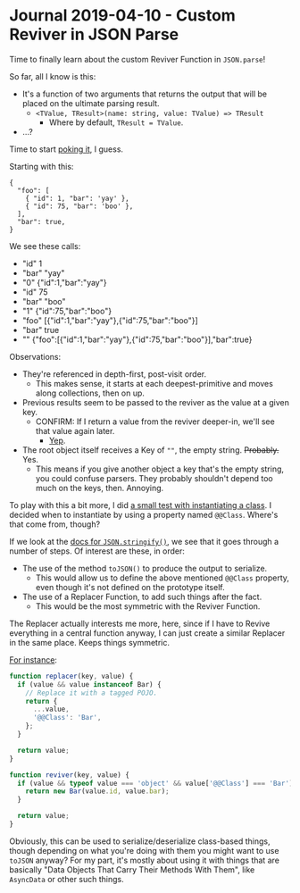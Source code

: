 Journal 2019-04-10 - Custom Reviver in JSON Parse
=================================================

Time to finally learn about the custom Reviver Function in `JSON.parse`!

So far, all I know is this:

- It's a function of two arguments that returns the output that will be placed on the ultimate parsing result.
    - `<TValue, TResult>(name: string, value: TValue) => TResult`
        - Where by default, `TResult = TValue`.
- ...?

Time to start [poking it](./Journal%202019-04-10%20-%20Custom%20Reviver%20in%20JSON%20Parse%20%28Files%29/reviver-0-poking.js), I guess.

Starting with this:

```
{
  "foo": [
    { "id": 1, "bar": 'yay' },
    { "id": 75, "bar": 'boo' },
  ],
  "bar": true,
}
```

We see these calls:

- "id" 1
- "bar" "yay"
- "0" {"id":1,"bar":"yay"}
- "id" 75
- "bar" "boo"
- "1" {"id":75,"bar":"boo"}
- "foo" [{"id":1,"bar":"yay"},{"id":75,"bar":"boo"}]
- "bar" true
- "" {"foo":[{"id":1,"bar":"yay"},{"id":75,"bar":"boo"}],"bar":true}

Observations:

- They're referenced in depth-first, post-visit order.
    - This makes sense, it starts at each deepest-primitive and moves along collections, then on up.
- Previous results seem to be passed to the reviver as the value at a given key.
    - CONFIRM: If I return a value from the reviver deeper-in, we'll see that value again later.
        - [Yep](./Journal%202019-04-10%20-%20Custom%20Reviver%20in%20JSON%20Parse%20%28Files%29/reviver-1-instantiation.js).
- The root object itself receives a Key of `""`, the empty string.  ~~Probably.~~ Yes.
    - This means if you give another object a key that's the empty string, you could confuse parsers.  They probably shouldn't depend too much on the keys, then.  Annoying.

To play with this a bit more, I did [a small test with instantiating a class](./Journal%202019-04-10%20-%20Custom%20Reviver%20in%20JSON%20Parse%20%28Files%29/reviver-1-instantiation.js).  I decided when to instantiate by using a property named `@@Class`.  Where's that come from, though?

If we look at the [docs for `JSON.stringify()`](https://developer.mozilla.org/en-US/docs/Web/JavaScript/Reference/Global_Objects/JSON/stringify), we see that it goes through a number of steps.  Of interest are these, in order:

- The use of the method `toJSON()` to produce the output to serialize.
    - This would allow us to define the above mentioned `@@Class` property, even though it's not defined on the prototype itself.
- The use of a Replacer Function, to add such things after the fact.
    - This would be the most symmetric with the Reviver Function.

The Replacer actually interests me more, here, since if I have to Revive everything in a central function anyway, I can just create a similar Replacer in the same place.  Keeps things symmetric.

[For instance](./Journal%202019-04-10%20-%20Custom%20Reviver%20in%20JSON%20Parse%20%28Files%29/reviver-2-with-replacer.js):

```js
function replacer(key, value) {
  if (value && value instanceof Bar) {
    // Replace it with a tagged POJO.
    return {
      ...value,
      '@@Class': 'Bar',
    };
  }

  return value;
}

function reviver(key, value) {
  if (value && typeof value === 'object' && value['@@Class'] === 'Bar') {
    return new Bar(value.id, value.bar);
  }

  return value;
}
```

Obviously, this can be used to serialize/deserialize class-based things, though depending on what you're doing with them you might want to use `toJSON` anyway?  For my part, it's mostly about using it with things that are basically "Data Objects That Carry Their Methods With Them", like `AsyncData` or other such things.
